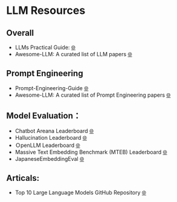 # LLM Resources
## Overall

- LLMs Practical Guide:  [🌐](https://github.com/Mooler0410/LLMsPracticalGuide)
- Awesome-LLM: A curated list of LLM papers [🌐](https://github.com/Hannibal046/Awesome-LLM)


## Prompt Engineering
- Prompt-Engineering-Guide   [🌐](https://github.com/dair-ai/Prompt-Engineering-Guide)
- Awesome-LLM: A curated list of Prompt Engineering papers [🌐](https://github.com/promptslab/Awesome-Prompt-Engineering)

## Model Evaluation：
- Chatbot Areana Leaderboard [🌐](https://huggingface.co/spaces/lmsys/chatbot-arena-leaderboard)  
- Hallucination Leaderboard [🌐](https://github.com/vectara/hallucination-leaderboard) 
- ＯpenLLM Leaderboard [🌐](https://huggingface.co/spaces/HuggingFaceH4/open_llm_leaderboard) 
- Massive Text Embedding Benchmark (MTEB) Leaderboard [🌐](https://huggingface.co/spaces/mteb/leaderboard) 
- JapaneseEmbeddingEval [🌐](https://github.com/oshizo/JapaneseEmbeddingEval)

## Articals:

- Top 10 Large Language Models GitHub Repository [🌐](https://levelup.gitconnected.com/top-10-large-language-models-github-repository-50ec95b5a7af?gi=3bbf7f13e6ea)
